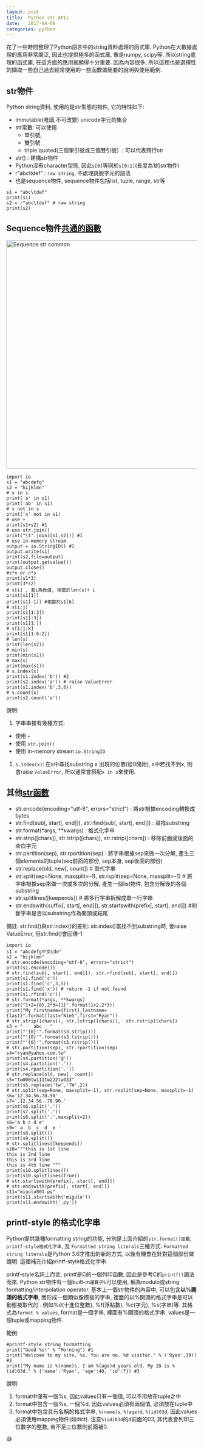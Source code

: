 ```yaml
---
layout:	post
title:	Python str APIs
date:	2017-04-08
categories: python
---
```


花了一些時間整理了Python語言中的string資料處理的函式庫. Python在大數據處理的應用非常廣泛, 因此也提供極多的函式庫, 像是numpy, scipy等. 所以string處理的函式庫, 在這方面的應用就顯得十分重要. 因為內容很多, 所以這裡也是選擇性的擷取一些自己過去經常使用的一些函數做簡要的說明與使用範例. 

## str物件
Python string資料, 使用的是str型態的物件, 它的特性如下:
- Immutable(唯讀,不可改變) unicode字元的集合
- str常數: 可以使用
  - 單引號, 
  - 雙引號
  - triple quoted(三個單引號或三個雙引號）: 可以代表跨行str
- str() : 建構str物件
- Python沒有character型態, 因此`s[0]`等同於`s[0:1]`(長度為1的str物件)
- r”abc\tdef” : `raw string`, 不處理跳脫字元的語法
- 也是sequence物件, sequence物件包括list, tuple, range, str等

```
s1 = "abc\tdef"
print(s1)
s2 = r"abc\tdef" # raw string
print(s2)
```
## Sequence物件[共通的函數](https://docs.python.org/3.6/library/stdtypes.html#typesseq-common)

<img src="{{site.baseurl}}/assets/sequence_str.png" alt="Sequence str common" style="width: 600px;" />

```
import io
s1 = "abcdefg"
s2 = "hijklmn"
# x in s
print('a' in s1)
print('ab' in s1)
# x not in s
print('x' not in s1)
# use +  
print(s1+s2) #1
# use str.join() 
print("\t".join([s1,s2])) #1
# use in-memory stream 
output = io.StringIO() #1
output.write(s1)
print(s2,file=output)
print(output.getvalue())
output.close()
#s*n or n*s
print(s1*3)
print(3*s2)
# s[i] , 若i為負值, 相當於len(s)+ i
print(s1[1])
print(s1[-1]) #相當於s1[6]
# s[i:j]
print(s1[1:3])
print(s1[:3])
print(s1[1:])
# s[i:j:k]
print(s1[1:6:2])
# len(s)
print(len(s2))
# min(s)
print(min(s1))
# max(s)
print(max(s1))
# s.index(x)
print(s1.index('b')) #2
print(s2.index('a')) # raise ValueError
print(s1.index('b',3,6))
# s.count(x)
print(s2.count('a'))

```
說明:
1. 字串串接有幾種方式:
  - 使用 `+`
  - 使用 `str.join()`
  - 使用 in-memory stream `io.StringIO` 
1. `s.index(x)`: 在s中尋找substring x 出現的位置(從0開始), s中若找不到x, 則會raise `ValueError`, 所以通常會搭配`x in s`來使用.

## 其他[str函數](https://docs.python.org/3.6/library/stdtypes.html#string-methods)

- str.encode(encoding="utf-8", errors="strict") : 將str根據encoding轉換成bytes
- str.find(sub[, start[, end]]), str.rfind(sub[, start[, end]]) : 尋找substring
- str.format(*args, **kwargs) : 格式化字串
- str.strip([chars]), str.lstrip([chars]), str.rstrip([chars]) : 移除前面或後面的空白字元
- str.partition(sep), str.rpartition(sep) : 將字串根據sep來做一次分解, 產生三個elements的tuple(seq前面的部份, sep本身, sep後面的部份)
- str.replace(old, new[, count]) # 取代字串
- str.split(sep=None, maxsplit=-1), str.rsplit(sep=None, maxsplit=-1) # 將字串根據sep來做一次或多次的分解, 產生一個list物件, 包含分解後的各個substring 
- str.splitlines([keepends]) # 將多行字串拆解成單一行字串
- str.endswith(suffix[, start[, end]]), str.startswith(prefix[, start[, end]]) #判斷字串是否以substring作為開頭或結尾

備註: str.find()與str.index()的差別: str.index()當找不到substring時, 會raise ValueError, 但str.find()會回傳-1

```
import io
s1 = "abcdefg中文cde"
s2 = "hijklmn"
# str.encode(encoding="utf-8", errors="strict")
print(s1.encode())
# str.find(sub[, start[, end]]), str.rfind(sub[, start[, end]])
print(s1.find('c'))
print(s1.find('c',3,5))
print(s1.find('x')) # return -1 if not found
print(s1.rfind('c'))
# str.format(*args, **kwargs)
print("1+2={0},2*3={1}".format(1+2,2*3))
print("My firstname={first},lastname={last}".format(last="Nieh",first="Ryan"))
# str.strip([chars]), str.lstrip([chars]),  str.rstrip([chars])
s3 = "    abc   "
print("'{0}'".format(s3.strip()))
print("'{0}'".format(s3.lstrip()))
print("'{0}'".format(s3.rstrip()))
# str.partition(sep), str.rpartition(sep)
s4="ryan@yahoo.com.tw"
print(s4.partition('@')) 
print(s4.partition('.')) 
print(s4.rpartition('.')) 
# str.replace(old, new[, count])
s5="tw000tw111tw222tw333"
print(s5.replace('tw','TW',2))
# str.split(sep=None, maxsplit=-1), str.rsplit(sep=None, maxsplit=-1)
s6='12.34.56.78.90'
s7='.12.34.56..78.90.'
print(s6.split('.'))
print(s7.split('.'))
print(s6.split('.',maxsplit=2))
s8='a b c d e'
s9=' a  b  c  d  e '
print(s8.split())
print(s9.split())
# str.splitlines([keepends])
s10="""this is 1st line
this is 2nd line
this is 3rd line
this is 4th line """
print(s10.splitlines())
print(s10.splitlines(True))
# str.startswith(prefix[, start[, end]])
# str.endswith(prefix[, start[, end]])
s11="migulu001.py"
print(s11.startswith('migulu'))
print(s11.endswith('.py'))
```

## printf-style 的格式化字串

Python提供幾種formatting string的功能, 分別是上面介紹的`str.format()函數`, `printf-style格式化字串`, 及 `Formatted string literals`三種方式.
`Formatted string literals`是Python 3.6才推出的新的方式, 以後有機會在針對這個部份做說明. 這裡補充介紹printf-style格式化字串. 

printf-style名詞上而言, printf是C的一個列印函數, 因此是參考C的`printf()`語法而來. Python str物件有一個built-in`運算子%`可以使用, 稱為modulo或string formatting/interpolation operator. 基本上一個str物件的內容中, 可以包含**以%開頭的格式字串**, 而形成一個類似像模板的字串, 裡面的以%開頭的格式字串是可以動態被取代的 . 例如%d(十進位整數), %f(浮點數), %c(字元), %s(字串)等. 
其格式為`format % values`, format是一個字串, 裡面有%開頭的格式字串. values是一個tuple或mapping物件. 

範例: 
```
#printf-style string formatting
print("Good %s!" % "Morning") #1
print("Welcome to my site, %s. You are no. %d visitor." % ('Ryan',39)) #2
print("My name is %(name)s. I am %(age)d years old. My ID is %(id)03d." % {'name':'Ryan', 'age':40, 'id':7}) #3
```
說明:
1. format中僅有一個%s, 因此values只有一個值, 可以不用放在tuple之中
1. format中包含一個%s, 一個%d, 因此values必須有兩個值, 必須放在tuple中
1. format中包含具有名稱的格式字串, `%(name)s`, `%(age)d`, `%(id)03d`, 因此values必須使用mapping物件(如dict). 注意`%(id)03d`的d前面的03, 其代表會列印三位數字的整數, 若不足三位數則前面補0.

:sweat_smile:
